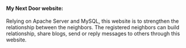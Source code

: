 #### My Next Door website:
Relying on Apache Server and MySQL, this website is to strengthen the relationship between the neighbors. The registered neighbors can build relationship, share blogs, send or reply messages to others through this website.  